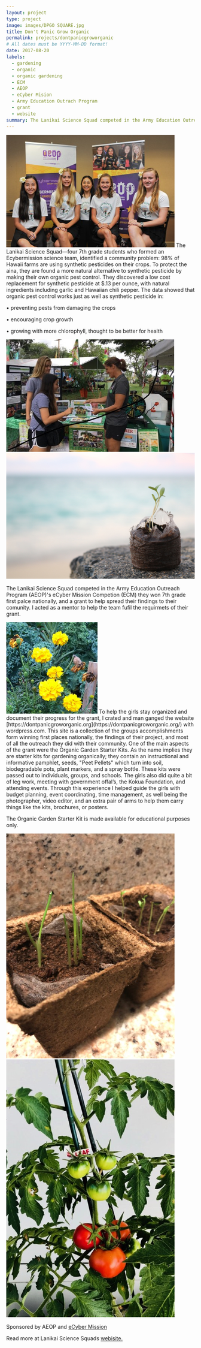```yaml
---
layout: project
type: project
image: images/DPGO SQUARE.jpg
title: Don't Panic Grow Organic 
permalink: projects/dontpanicgroworganic
# All dates must be YYYY-MM-DD format!
date: 2017-08-20
labels:
  - gardening
  - organic
  - organic gardening
  - ECM
  - AEOP 
  - eCyber Mision
  - Army Education Outrach Program
  - grant
  - website
summary: The Lanikai Science Squad competed in the Army Education Outreach Program (AEOP)'s eCyber Mission Competion and won 7th grade first palce nationally, and a grant to help spread their findings to their comunity. I acted as a mentor to help the team fufil the requirmets of their grant. 
---
```

<img class="ui medium right floated rounded image" src="../images/DPGO0.jpg">
The Lanikai Science Squad—four 7th grade students who formed an Ecybermission science team, identified a community problem: 98% of Hawaii farms are using synthetic pesticides on their crops. To protect the aina, they are found a more natural alternative to synthetic pesticide by making their own organic pest control. They discovered a low cost replacement for synthetic pesticide at $.13 per ounce, with natural ingredients including garlic and Hawaiian chili pepper. The data showed that organic pest control works just as well as synthetic pesticide in:

• preventing pests from damaging the crops

• encouraging crop growth

• growing with more chlorophyll, thought to be better for health

<div class="ui small rounded images">
  <img class="ui image" src="../images/DPGO 4.0.jpg">
  <img class="ui image" src="../images/DPGO 5.jpg">
</div>


The Lanikai Science Squad competed in the Army Education Outreach Program (AEOP)'s eCyber Mission Competion (ECM) they won 7th grade first palce nationally, and a grant to help spread their findings to their comunity. I acted as a mentor to help the team fufil the requirmets of their grant. 

<img class="ui tiny left circular floated image" src="../images/DPGO 2.0.png">
To help the girls stay organized and document their progress for the grant, I crated and man ganged the website [https://dontpanicgroworganic.org](https://dontpanicgroworganic.org/) with wordpress.com. This site is a collection of the groups accomplishments form winning first places nationally, the findings of their project, and most of all the outreach they did with their community. One of the main aspects of the grant were the Organic Garden Starter Kits. As the name implies they are starter kits for gardening organically; they contain an instructional and informative pamphlet, seeds, "Peet Pellets" which turn into soil, biodegradable pots, plant markers, and a spray bottle. These kits were passed out to individuals, groups, and schools. The girls also did quite a bit of leg work, meeting with government offal’s, the Kokua Foundation, and attending events. Through this experience I helped guide the girls with budget planning, event coordinating, time management, as well being the photographer, video editor, and an extra pair of arms to help them carry things like the kits, brochures, or posters.




The Organic Garden Starter Kit is made available for educational purposes only. 

<div class="ui small rounded images">
  <img class="ui image" src="../images/DPGO 1.jpeg">
  <img class="ui image" src="../images/DPGO 3.0.jpg">
</div>



Sponsored by AEOP and [eCyber Mission](www.ecybermission.com)

Read more at Lanikai Science Squads [webisite.](https://dontpanicgroworganic.org/)




